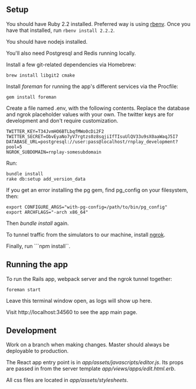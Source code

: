 ## Setup

You should have Ruby 2.2 installed. Preferred way is using [rbenv](https://github.com/sstephenson/rbenv). Once you have that installed, run ```rbenv install 2.2.2```.

You should have nodejs installed.

You'll also need Postgresql and Redis running locally.

Install a few git-related dependencies via Homebrew:

```
brew install libgit2 cmake
```

Install *foreman* for running the app's different services via the Procfile:

```
gem install foreman
```

Create a file named .env, with the following contents. Replace the database and ngrok placeholder values with your own. The twitter keys are for development and don't require customization.

```
TWITTER_KEY=T34JvmHO6BTLbqfMWo0cDi2F2
TWITTER_SECRET=ObvEyaNo7yV7rgtzs0z8sqjiIfTIsuUlQV33u9sX0aaWaqJ5I7
DATABASE_URL=postgresql://user:pass@localhost/rnplay_development?pool=5
NGROK_SUBDOMAIN=rnplay-somesubdomain
```

Run:

```
bundle install
rake db:setup add_version_data
```

If you get an error installing the pg gem, find pg_config on your filesystem, then:

```
export CONFIGURE_ARGS="with-pg-config=/path/to/bin/pg_config"
export ARCHFLAGS="-arch x86_64"
```

Then *bundle install* again.

To tunnel traffic from the simulators to our machine, install [ngrok](http://ngrok.com).

Finally, run ```npm install``.



## Running the app

To run the Rails app, webpack server and the ngrok tunnel together:

```
foreman start
```

Leave this terminal window open, as logs will show up here.

Visit http://localhost:34560 to see the app main page.

## Development

Work on a branch when making changes. Master should always be deployable to production.

The React app entry point is in *app/assets/javascripts/editor.js*. Its props are passed in from the server template *app/views/apps/edit.html.erb*.

All css files are located in *app/assets/stylesheets*.
